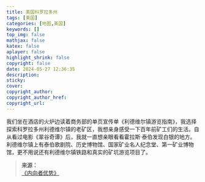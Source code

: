 ```yaml
---
title: 美国科罗拉多州
tags: [美国]
categories: [地图,美国]
keywords: []
top_img: false
mathjax: false
katex: false
aplayer: false
highlight_shrink: false
copyright: false
date: 2024-05-27 12:36:35
description:
sticky:
cover:
copyright_author:
copyright_author_href:
copyright_url:
---
```


我们坐在酒店的火炉边读着商务部的单页宣传单《利德维尔镇游览指南》，我选择探索科罗拉多州利德维尔镇的老矿区，我想亲身感受一下百年前矿工们的生活。自从看过电影《翠谷奇谭》后，我就一直想亲眼看看霍拉斯·泰伯发现白银的地方。利德维尔镇上有泰伯歌剧院、历史博物馆、国家矿业名人纪念堂、第一矿业博物馆，更不用说还有利德维尔镇铁路和真实的矿坑游览项目了。

>**来源：**  
>[《内向者优势》](http://www.sophie-eden.ltd:5171/#/读书/心理/内向者优势.md?id=内向者优势)